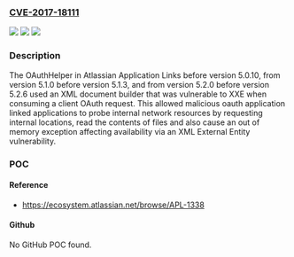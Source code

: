 ### [CVE-2017-18111](https://cve.mitre.org/cgi-bin/cvename.cgi?name=CVE-2017-18111)
![](https://img.shields.io/static/v1?label=Product&message=Application%20Links&color=blue)
![](https://img.shields.io/static/v1?label=Version&message=%3C%205.0.10%20&color=brighgreen)
![](https://img.shields.io/static/v1?label=Vulnerability&message=Improper%20Restriction%20of%20XML%20External%20Entity%20Reference%20('XXE')&color=brighgreen)

### Description

The OAuthHelper in Atlassian Application Links before version 5.0.10, from version 5.1.0 before version 5.1.3, and from version 5.2.0 before version 5.2.6 used an XML document builder that was vulnerable to XXE when consuming a client OAuth request. This allowed malicious oauth application linked applications to probe internal network resources by requesting internal locations, read the contents of files and also cause an out of memory exception affecting availability via an XML External Entity vulnerability.

### POC

#### Reference
- https://ecosystem.atlassian.net/browse/APL-1338

#### Github
No GitHub POC found.

